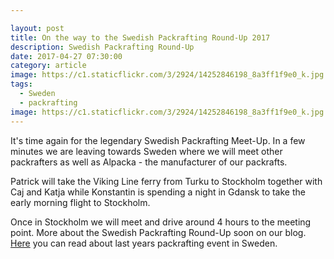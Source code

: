 ```yaml
---

layout: post
title: On the way to the Swedish Packrafting Round-Up 2017
description: Swedish Packrafting Round-Up
date: 2017-04-27 07:30:00
category: article
image: https://c1.staticflickr.com/3/2924/14252846198_8a3ff1f9e0_k.jpg
tags:
  - Sweden
  - packrafting
image: https://c1.staticflickr.com/3/2924/14252846198_8a3ff1f9e0_k.jpg
---
```


It's time again for the legendary Swedish Packrafting Meet-Up. In a few minutes we are leaving towards Sweden where we will meet other packrafters as well as Alpacka - the manufacturer of our packrafts.

Patrick will take the Viking Line ferry from Turku to Stockholm together with Caj and Katja while Konstantin is spending a night in Gdansk to take the early morning flight to Stockholm.

Once in Stockholm we will meet and drive around 4 hours to the meeting point. More about the Swedish Packrafting Round-Up soon on our blog. <a href="http://www.hikeventures.com/Swedish-Packrafting-Round-Up-2016/">Here</a> you can read about last years packrafting event in Sweden.

<amp-img src="https://c1.staticflickr.com/3/2924/14252846198_8a3ff1f9e0_k.jpg" width="2048" height="1367" alt="Swedish Packrafting Round-Up 2017 - Preparation and Departure"></amp-img>
